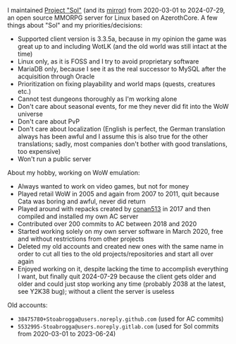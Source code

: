 I maintained [Project "Sol"](https://gitlab.com/opfesoft/sol) (and its [mirror](https://github.com/opfesoft/sol)) from 2020-03-01 to 2024-07-29, an open source MMORPG server for Linux based on AzerothCore. A few things about "Sol" and my priorities/decisions:
- Supported client version is 3.3.5a, because in my opinion the game was great up to and including WotLK (and the old world was still intact at the time)
- Linux only, as it is FOSS and I try to avoid proprietary software
- MariaDB only, because I see it as the real successor to MySQL after the acquisition through Oracle
- Prioritization on fixing playability and world maps (quests, creatures etc.)
- Cannot test dungeons thoroughly as I'm working alone
- Don't care about seasonal events, for me they never did fit into the WoW universe
- Don't care about PvP
- Don't care about localization (English is perfect, the German translation always has been awful and I assume this is also true for the other translations; sadly, most companies don't bother with good translations, too expensive)
- Won't run a public server

About my hobby, working on WoW emulation:
- Always wanted to work on video games, but not for money
- Played retail WoW in 2005 and again from 2007 to 2011, quit because Cata was boring and awful, never did return
- Played around with repacks created by [conan513](https://github.com/conan513) in 2017 and then compiled and installed my own AC server
- Contributed over 200 commits to AC between 2018 and 2020
- Started working solely on my own server software in March 2020, free and without restrictions from other projects
- Deleted my old accounts and created new ones with the same name in order to cut all ties to the old projects/repositories and start all over again
- Enjoyed working on it, despite lacking the time to accomplish everything I want, but finally quit 2024-07-29 because the client gets older and older and could just stop working any time (probably 2038 at the latest, see Y2K38 bug); without a client the server is useless

Old accounts:
- `38475780+Stoabrogga@users.noreply.github.com` (used for AC commits)
- `5532995-Stoabrogga@users.noreply.gitlab.com` (used for Sol commits from 2020-03-01 to 2023-06-24)
